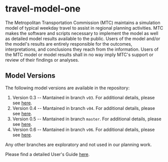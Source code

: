 # travel-model-one
The Metropolitan Transportation Commission (MTC) maintains a simulation model of typical weekday travel to assist in regional planning activities.  MTC makes the software and scripts necessary to implement the model as well as detailed model results available to the public.  Users of the model and/or the model's results are entirely responsible for the outcomes, interpretations, and conclusions they reach from the information.  Users of the MTC model or model results shall in no way imply MTC's support or review of their findings or analyses.

## Model Versions
The following model versions are available in the repository:

1. Version 0.3 -- Mantained in branch `v03`.  For additional details, please see [here](http://analytics.mtc.ca.gov/foswiki/Main/Development). 
2. Version 0.4 -- Mantained in branch `v04`.  For additional details, please see [here](http://analytics.mtc.ca.gov/foswiki/Main/Development).
3. Version 0.5 -- Mantained in branch `master`.  For additional details, please see [here](http://analytics.mtc.ca.gov/foswiki/Main/Development).
3. Version 0.6 -- Mantained in branch `v06`.  For additional details, please see [here](http://analytics.mtc.ca.gov/foswiki/Main/Development).

Any other branches are exploratory and not used in our planning work.      

Please find a detailed User's Guide [here](http://analytics.mtc.ca.gov/foswiki/Main/UsersGuide). 

